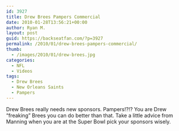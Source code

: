 ```yaml
---
id: 3927
title: Drew Brees Pampers Commercial
date: 2010-01-28T13:56:21+00:00
author: Ryan M.
layout: post
guid: https://backseatfan.com/?p=3927
permalink: /2010/01/drew-brees-pampers-commercial/
thumb:
  - /images/2010/01/drew-brees.jpg
categories:
  - NFL
  - Videos
tags:
  - Drew Brees
  - New Orleans Saints
  - Pampers
---
```


<div class="entry">
  <p>
  </p>

  <p>
    Drew Brees really needs new sponsors. Pampers!?!? You are Drew &#8220;freaking&#8221; Brees you can do better than that. Take a little advice from Manning when you are at the Super Bowl pick your sponsors wisely.
  </p>
</div>
